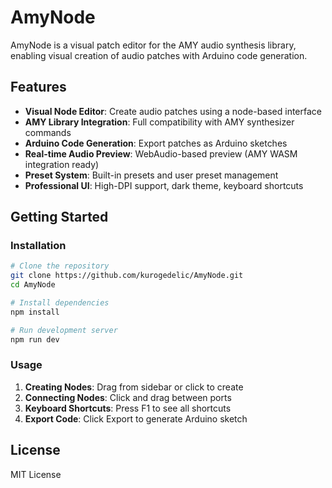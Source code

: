 # AmyNode

AmyNode is a visual patch editor for the AMY audio synthesis library, enabling visual creation of audio patches with Arduino code generation.

## Features

- **Visual Node Editor**: Create audio patches using a node-based interface
- **AMY Library Integration**: Full compatibility with AMY synthesizer commands
- **Arduino Code Generation**: Export patches as Arduino sketches
- **Real-time Audio Preview**: WebAudio-based preview (AMY WASM integration ready)
- **Preset System**: Built-in presets and user preset management
- **Professional UI**: High-DPI support, dark theme, keyboard shortcuts

## Getting Started

### Installation

```bash
# Clone the repository
git clone https://github.com/kurogedelic/AmyNode.git
cd AmyNode

# Install dependencies
npm install

# Run development server
npm run dev
```

### Usage

1. **Creating Nodes**: Drag from sidebar or click to create
2. **Connecting Nodes**: Click and drag between ports
3. **Keyboard Shortcuts**: Press F1 to see all shortcuts
4. **Export Code**: Click Export to generate Arduino sketch

## License

MIT License
